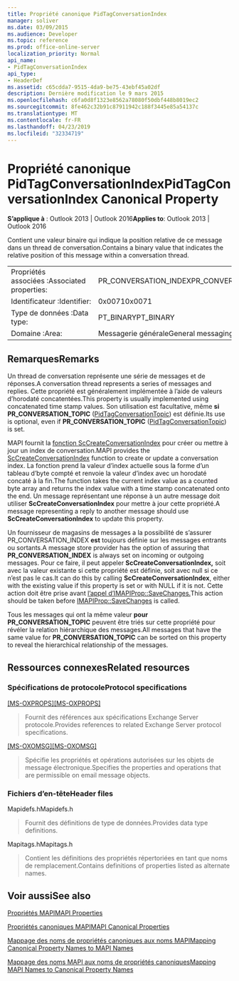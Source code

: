 ```yaml
---
title: Propriété canonique PidTagConversationIndex
manager: soliver
ms.date: 03/09/2015
ms.audience: Developer
ms.topic: reference
ms.prod: office-online-server
localization_priority: Normal
api_name:
- PidTagConversationIndex
api_type:
- HeaderDef
ms.assetid: c65cdda7-9515-4da9-be75-43ebf45a02df
description: Dernière modification le 9 mars 2015
ms.openlocfilehash: c6fa0d8f1323e8562a78080f50dbf448b8019ec2
ms.sourcegitcommit: 8fe462c32b91c87911942c188f3445e85a54137c
ms.translationtype: MT
ms.contentlocale: fr-FR
ms.lasthandoff: 04/23/2019
ms.locfileid: "32334719"
---
```

# <a name="pidtagconversationindex-canonical-property"></a><span data-ttu-id="df788-103">Propriété canonique PidTagConversationIndex</span><span class="sxs-lookup"><span data-stu-id="df788-103">PidTagConversationIndex Canonical Property</span></span>

  
  
<span data-ttu-id="df788-104">**S’applique à** : Outlook 2013 | Outlook 2016</span><span class="sxs-lookup"><span data-stu-id="df788-104">**Applies to**: Outlook 2013 | Outlook 2016</span></span> 
  
<span data-ttu-id="df788-105">Contient une valeur binaire qui indique la position relative de ce message dans un thread de conversation.</span><span class="sxs-lookup"><span data-stu-id="df788-105">Contains a binary value that indicates the relative position of this message within a conversation thread.</span></span> 
  
|||
|:-----|:-----|
|<span data-ttu-id="df788-106">Propriétés associées :</span><span class="sxs-lookup"><span data-stu-id="df788-106">Associated properties:</span></span>  <br/> |<span data-ttu-id="df788-107">PR_CONVERSATION_INDEX</span><span class="sxs-lookup"><span data-stu-id="df788-107">PR_CONVERSATION_INDEX</span></span>  <br/> |
|<span data-ttu-id="df788-108">Identificateur :</span><span class="sxs-lookup"><span data-stu-id="df788-108">Identifier:</span></span>  <br/> |<span data-ttu-id="df788-109">0x0071</span><span class="sxs-lookup"><span data-stu-id="df788-109">0x0071</span></span>  <br/> |
|<span data-ttu-id="df788-110">Type de données :</span><span class="sxs-lookup"><span data-stu-id="df788-110">Data type:</span></span>  <br/> |<span data-ttu-id="df788-111">PT_BINARY</span><span class="sxs-lookup"><span data-stu-id="df788-111">PT_BINARY</span></span>  <br/> |
|<span data-ttu-id="df788-112">Domaine :</span><span class="sxs-lookup"><span data-stu-id="df788-112">Area:</span></span>  <br/> |<span data-ttu-id="df788-113">Messagerie générale</span><span class="sxs-lookup"><span data-stu-id="df788-113">General messaging</span></span>  <br/> |
   
## <a name="remarks"></a><span data-ttu-id="df788-114">Remarques</span><span class="sxs-lookup"><span data-stu-id="df788-114">Remarks</span></span>

<span data-ttu-id="df788-115">Un thread de conversation représente une série de messages et de réponses.</span><span class="sxs-lookup"><span data-stu-id="df788-115">A conversation thread represents a series of messages and replies.</span></span> <span data-ttu-id="df788-116">Cette propriété est généralement implémentée à l’aide de valeurs d’horodaté concatentées.</span><span class="sxs-lookup"><span data-stu-id="df788-116">This property is usually implemented using concatenated time stamp values.</span></span> <span data-ttu-id="df788-117">Son utilisation est facultative, même **si PR_CONVERSATION_TOPIC** ([PidTagConversationTopic](pidtagconversationtopic-canonical-property.md)) est définie.</span><span class="sxs-lookup"><span data-stu-id="df788-117">Its use is optional, even if **PR_CONVERSATION_TOPIC** ([PidTagConversationTopic](pidtagconversationtopic-canonical-property.md)) is set.</span></span> 
  
<span data-ttu-id="df788-118">MAPI fournit la [fonction ScCreateConversationIndex](sccreateconversationindex.md) pour créer ou mettre à jour un index de conversation.</span><span class="sxs-lookup"><span data-stu-id="df788-118">MAPI provides the [ScCreateConversationIndex](sccreateconversationindex.md) function to create or update a conversation index.</span></span> <span data-ttu-id="df788-119">La fonction prend la valeur d’index actuelle sous la forme d’un tableau d’byte compté et renvoie la valeur d’index avec un horodaté concaté à la fin.</span><span class="sxs-lookup"><span data-stu-id="df788-119">The function takes the current index value as a counted byte array and returns the index value with a time stamp concatenated onto the end.</span></span> <span data-ttu-id="df788-120">Un message représentant une réponse à un autre message doit utiliser **ScCreateConversationIndex** pour mettre à jour cette propriété.</span><span class="sxs-lookup"><span data-stu-id="df788-120">A message representing a reply to another message should use **ScCreateConversationIndex** to update this property.</span></span> 
  
<span data-ttu-id="df788-121">Un fournisseur de magasins de messages a la possibilité de s’assurer PR_CONVERSATION_INDEX **est** toujours définie sur les messages entrants ou sortants.</span><span class="sxs-lookup"><span data-stu-id="df788-121">A message store provider has the option of assuring that **PR_CONVERSATION_INDEX** is always set on incoming or outgoing messages.</span></span> <span data-ttu-id="df788-122">Pour ce faire, il peut appeler **ScCreateConversationIndex,** soit avec la valeur existante si cette propriété est définie, soit avec null si ce n’est pas le cas.</span><span class="sxs-lookup"><span data-stu-id="df788-122">It can do this by calling **ScCreateConversationIndex**, either with the existing value if this property is set or with NULL if it is not.</span></span> <span data-ttu-id="df788-123">Cette action doit être prise avant [l’appel d’IMAPIProp::SaveChanges.](imapiprop-savechanges.md)</span><span class="sxs-lookup"><span data-stu-id="df788-123">This action should be taken before [IMAPIProp::SaveChanges](imapiprop-savechanges.md) is called.</span></span> 
  
<span data-ttu-id="df788-124">Tous les messages qui ont la même valeur **pour PR_CONVERSATION_TOPIC** peuvent être triés sur cette propriété pour révéler la relation hiérarchique des messages.</span><span class="sxs-lookup"><span data-stu-id="df788-124">All messages that have the same value for **PR_CONVERSATION_TOPIC** can be sorted on this property to reveal the hierarchical relationship of the messages.</span></span> 
  
## <a name="related-resources"></a><span data-ttu-id="df788-125">Ressources connexes</span><span class="sxs-lookup"><span data-stu-id="df788-125">Related resources</span></span>

### <a name="protocol-specifications"></a><span data-ttu-id="df788-126">Spécifications de protocole</span><span class="sxs-lookup"><span data-stu-id="df788-126">Protocol specifications</span></span>

<span data-ttu-id="df788-127">[[MS-OXPROPS]](https://msdn.microsoft.com/library/f6ab1613-aefe-447d-a49c-18217230b148%28Office.15%29.aspx)</span><span class="sxs-lookup"><span data-stu-id="df788-127">[[MS-OXPROPS]](https://msdn.microsoft.com/library/f6ab1613-aefe-447d-a49c-18217230b148%28Office.15%29.aspx)</span></span>
  
> <span data-ttu-id="df788-128">Fournit des références aux spécifications Exchange Server protocole.</span><span class="sxs-lookup"><span data-stu-id="df788-128">Provides references to related Exchange Server protocol specifications.</span></span>
    
<span data-ttu-id="df788-129">[[MS-OXOMSG]](https://msdn.microsoft.com/library/daa9120f-f325-4afb-a738-28f91049ab3c%28Office.15%29.aspx)</span><span class="sxs-lookup"><span data-stu-id="df788-129">[[MS-OXOMSG]](https://msdn.microsoft.com/library/daa9120f-f325-4afb-a738-28f91049ab3c%28Office.15%29.aspx)</span></span>
  
> <span data-ttu-id="df788-130">Spécifie les propriétés et opérations autorisées sur les objets de message électronique.</span><span class="sxs-lookup"><span data-stu-id="df788-130">Specifies the properties and operations that are permissible on email message objects.</span></span>
    
### <a name="header-files"></a><span data-ttu-id="df788-131">Fichiers d’en-tête</span><span class="sxs-lookup"><span data-stu-id="df788-131">Header files</span></span>

<span data-ttu-id="df788-132">Mapidefs.h</span><span class="sxs-lookup"><span data-stu-id="df788-132">Mapidefs.h</span></span>
  
> <span data-ttu-id="df788-133">Fournit des définitions de type de données.</span><span class="sxs-lookup"><span data-stu-id="df788-133">Provides data type definitions.</span></span>
    
<span data-ttu-id="df788-134">Mapitags.h</span><span class="sxs-lookup"><span data-stu-id="df788-134">Mapitags.h</span></span>
  
> <span data-ttu-id="df788-135">Contient les définitions des propriétés répertoriées en tant que noms de remplacement.</span><span class="sxs-lookup"><span data-stu-id="df788-135">Contains definitions of properties listed as alternate names.</span></span>
    
## <a name="see-also"></a><span data-ttu-id="df788-136">Voir aussi</span><span class="sxs-lookup"><span data-stu-id="df788-136">See also</span></span>



[<span data-ttu-id="df788-137">Propriétés MAPI</span><span class="sxs-lookup"><span data-stu-id="df788-137">MAPI Properties</span></span>](mapi-properties.md)
  
[<span data-ttu-id="df788-138">Propriétés canoniques MAPI</span><span class="sxs-lookup"><span data-stu-id="df788-138">MAPI Canonical Properties</span></span>](mapi-canonical-properties.md)
  
[<span data-ttu-id="df788-139">Mappage des noms de propriétés canoniques aux noms MAPI</span><span class="sxs-lookup"><span data-stu-id="df788-139">Mapping Canonical Property Names to MAPI Names</span></span>](mapping-canonical-property-names-to-mapi-names.md)
  
[<span data-ttu-id="df788-140">Mappage des noms MAPI aux noms de propriétés canoniques</span><span class="sxs-lookup"><span data-stu-id="df788-140">Mapping MAPI Names to Canonical Property Names</span></span>](mapping-mapi-names-to-canonical-property-names.md)

